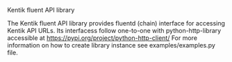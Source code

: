Kentik fluent API library

The Kentik fluent API library provides fluentd (chain) interface for accessing Kentik API URLs. Its interfacess follow one-to-one with python-http-library accessible at https://pypi.org/project/python-http-client/ For more information on how to create library instance see examples/examples.py file.
